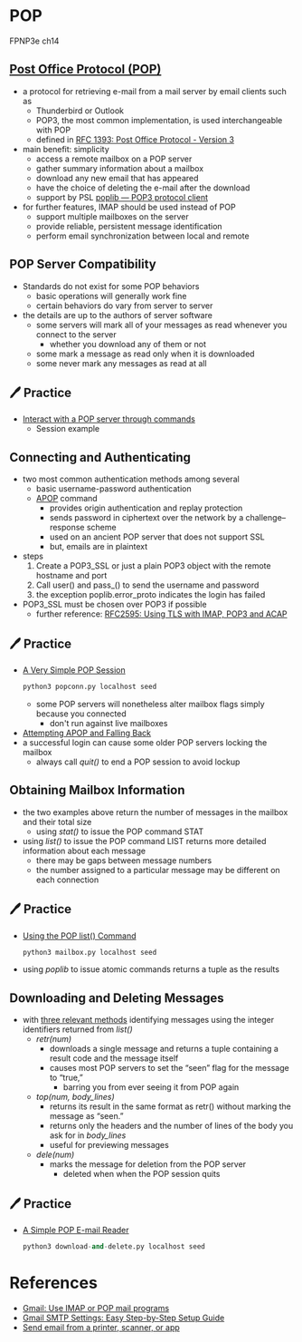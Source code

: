 # POP
FPNP3e ch14


[Post Office Protocol (POP)](https://en.wikipedia.org/wiki/Post_Office_Protocol)
---
- a protocol for retrieving e-mail from a mail server by email clients such as
  - Thunderbird or Outlook
  - POP3, the most common implementation, is used interchangeable with POP
  - defined in [RFC 1393: Post Office Protocol - Version 3](https://datatracker.ietf.org/doc/html/rfc1939)
- main benefit: simplicity
  -  access a remote mailbox on a POP server
  -  gather summary information about a mailbox
  -  download any new email that has appeared 
  -  have the choice of deleting the e-mail after the download
  -  support by PSL [poplib — POP3 protocol client](https://docs.python.org/3/library/poplib.html)
- for further features, IMAP should be used instead of POP
  - support multiple mailboxes on the server
  - provide reliable, persistent message identification
  - perform email synchronization between local and remote


POP Server Compatibility
---
- Standards do not exist for some POP behaviors
  - basic operations will generally work fine 
  - certain behaviors do vary from server to server
- the details are up to the authors of server software
  - some servers will mark all of your messages as read whenever you connect to the server
     - whether you download any of them or not
  - some mark a message as read only when it is downloaded
  - some never mark any messages as read at all


🖊️ Practice
---
- [Interact with a POP server through commands](https://en.wikipedia.org/wiki/Post_Office_Protocol)
  - Session example


Connecting and Authenticating
---
- two most common authentication methods among several
  - basic username-password authentication
  - [APOP](https://datatracker.ietf.org/doc/html/rfc1460) command
    - provides origin authentication and replay protection
    - sends password in ciphertext over the network by a challenge–response scheme
    - used on an ancient POP server that does not support SSL
    - but, emails are in plaintext
- steps
  1. Create a POP3_SSL or just a plain POP3 object with the remote hostname and port 
  2. Call user() and pass_() to send the username and password
  3. the exception poplib.error_proto indicates the login has failed
- POP3_SSL must be chosen over POP3 if possible
  - further reference: [RFC2595: Using TLS with IMAP, POP3 and ACAP](https://datatracker.ietf.org/doc/html/rfc2595)


🖊️ Practice
---
- [A Very Simple POP Session](./pop/popconn.py)
  ```python
  python3 popconn.py localhost seed
  ```
  - some POP servers will nonetheless alter mailbox flags simply because you connected
    - don't run against live mailboxes
- [Attempting APOP and Falling Back](./pop/apopconn.py)
- a successful login can cause some older POP servers locking the mailbox
  - always call *quit()* to end a POP session to avoid lockup




Obtaining Mailbox Information
---
- the two examples above return the number of messages in the mailbox and their total size
  - using *stat()* to issue the POP command STAT
- using *list()* to issue the POP command LIST returns more detailed information about each message
  - there may be gaps between message numbers
  - the number assigned to a particular message may be different on each connection


🖊️ Practice
---
- [Using the POP list() Command](./pop/mailbox.py)
  ```python
  python3 mailbox.py localhost seed
  ```
- using *poplib* to issue atomic commands returns a tuple as the results


Downloading and Deleting Messages
---
- with [three relevant methods]((https://docs.python.org/3/library/poplib.html)) identifying messages using the integer identifiers returned from *list()*
  - *retr(num)* 
    - downloads a single message and returns a tuple containing a result code and the message itself
    - causes most POP servers to set the “seen” flag for the message to “true,”
      - barring you from ever seeing it from POP again
  - *top(num, body_lines)* 
    - returns its result in the same format as retr() without marking the message as “seen.”
    - returns only the headers and the number of lines of the body you ask for in *body_lines*
    - useful for previewing messages
  - *dele(num)*
    - marks the message for deletion from the POP server
      - deleted when when the POP session quits


🖊️ Practice
---
- [A Simple POP E-mail Reader](./pop/download-and-delete.py)
  ```python
  python3 download-and-delete.py localhost seed
  ```


# References
- [Gmail: Use IMAP or POP mail programs](https://support.google.com/a/topic/4456189)
- [Gmail SMTP Settings: Easy Step-by-Step Setup Guide](https://www.gmass.co/blog/gmail-smtp/) 
- [Send email from a printer, scanner, or app](https://support.google.com/a/answer/176600) 
